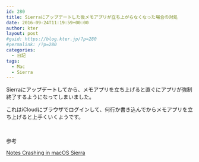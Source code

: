 ```yaml
---
id: 280
title: Sierraにアップデートした後メモアプリが立ち上がらなくなった場合の対処
date: 2016-09-24T11:19:59+00:00
author: kter
layout: post
#guid: https://blog.kter.jp/?p=280
#permalink: /?p=280
categories:
  - 日記
tags:
  - Mac
  - Sierra
---
```

Sierraにアップデートしてから、メモアプリを立ち上げると直ぐにアプリが強制終了するようになってしまいました。

これはiCloudにブラウザでログインして、何行か書き込んでからメモアプリを立ち上げると上手くいくようです。

&nbsp;

参考
  
<a href="http://forums.macrumors.com/threads/notes-crashing-in-macos-sierra.2000203/" target="_blank">Notes Crashing in macOS Sierra</a>